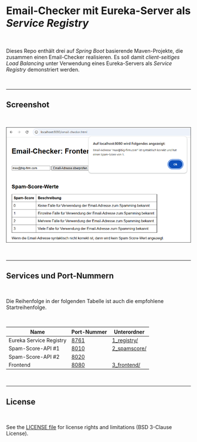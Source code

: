 # Email-Checker mit Eureka-Server als *Service Registry* #

<br>

Dieses Repo enthält drei auf *Spring Boot* basierende Maven-Projekte, die zusammen einen Email-Checker
realisieren. Es soll damit *client-seitiges Load Balancing* unter Verwendung eines Eureka-Servers
als *Service Registry* demonstriert werden.

<br>

----

## Screenshot

<br>

![Screenshot von Frontend mit Ergebnis von Email-Checker](screenshot_1.png)

<br>

---

## Services und Port-Nummern ##

<br>

Die Reihenfolge in der folgenden Tabelle ist auch die empfohlene Startreihenfolge.

<br>

| Name                    | Port-Nummer                   | Unterordner                  |
| ----------------------- | ----------------------------- | ---------------------------- |
| Eureka Service Registry | [8761](http://localhost:8761) | [1_registry/](1_registry/)   |
| Spam-Score-API #1       | [8010](http://localhost:8010) | [2_spamscore/](2_spamscore/) |
| Spam-Score-API #2       | [8020](http://localhost:8020) |                              |
| Frontend                | [8080](http://localhost:8080) | [3_frontend/](3_frontend/)   |

<br>

----

## License ##

<br>

See the [LICENSE file](LICENSE.md) for license rights and limitations (BSD 3-Clause License).

<br>
